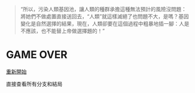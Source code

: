 > “所以，污染人類基因池，讓人類的種群承擔這種無法預計的風險沒問題：將她們不做處置直接送回去，“人類”就這樣滅絕了也問題不大，是嗎？基因變化是自然選擇的結果，現在，人類卻要在這個過程中粗暴地插一腳：人是不應該，也不能替上帝做選擇題的！”

# GAME OVER

[重新開始](index.md)

直接查看所有分支和結局

